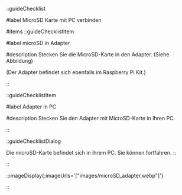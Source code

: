 ::guideChecklist

#label
MicroSD Karte mit PC verbinden

#items
::guideChecklistItem

#label
microSD in Adapter

#description
Stecken Sie die MicroSD-Karte in den Adapter. (Siehe Abbildung)

(Der Adapter befindet sich ebenfalls im Raspberry Pi Kit.)

::

::guideChecklistItem

#label
Adapter in PC

#description
Stecken Sie den Adapter mit MicroSD-Karte in Ihren PC.

::

::guideChecklistDialog

Die microSD-Karte befindet sich in ihrem PC. Sie können fortfahren.
::

::

::imageDisplay{:imageUrls='["images/microSD_adapter.webp"]'}

::